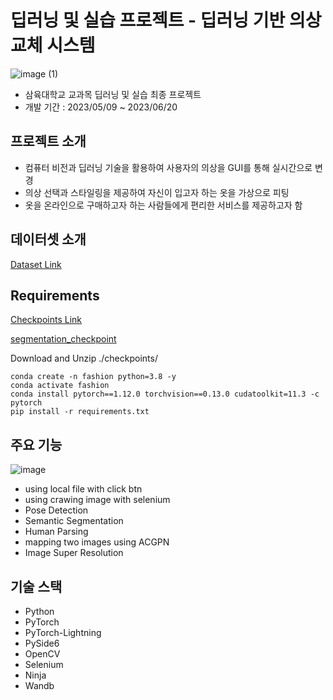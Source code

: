#  딥러닝 및 실습 프로젝트 - 딥러닝 기반 의상 교체 시스템
![image (1)](https://github.com/patrashu/clothes_matching/assets/49676680/0d568c22-727d-4068-8014-40ad1825ffa1)

- 삼육대학교 교과목 딥러닝 및 실습 최종 프로젝트
- 개발 기간 : 2023/05/09 ~ 2023/06/20

## 프로젝트 소개

- 컴퓨터 비전과 딥러닝 기술을 활용하여 사용자의 의상을 GUI를 통해 실시간으로 변경
- 의상 선택과 스타일링을 제공하여 자신이 입고자 하는 옷을 가상으로 피팅
- 옷을 온라인으로 구매하고자 하는 사람들에게 편리한 서비스를 제공하고자 함

## 데이터셋 소개
[Dataset Link](https://github.com/xthan/VITON)


##  Requirements

[Checkpoints Link](https://drive.google.com/file/d/1SXmB8MJZ-8WERAe_Ipwe-0VXopo-463g/view?usp=sharing)

[segmentation_checkpoint](https://drive.google.com/file/d/1zz1n-4UjJFyN7doQZUjY9gOpQhBzhT_v/view?usp=drive_link)

Download and Unzip ./checkpoints/

```
conda create -n fashion python=3.8 -y
conda activate fashion
conda install pytorch==1.12.0 torchvision==0.13.0 cudatoolkit=11.3 -c pytorch
pip install -r requirements.txt
```

## 주요 기능
![image](https://github.com/patrashu/clothes_matching/assets/49676680/c9fbee5c-9ed2-485c-a4da-fe3da3ce3816)
- using local file with click btn
- using crawing image with selenium
- Pose Detection
- Semantic Segmentation
- Human Parsing
- mapping two images using ACGPN
- Image Super Resolution

## 기술 스택
- Python
- PyTorch
- PyTorch-Lightning
- PySide6
- OpenCV
- Selenium
- Ninja
- Wandb

